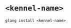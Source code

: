 <!--
This file can be used to describe your kennel, replace "<kennel-name>" with the name of your kennel.

For more info on kennels, see https://sites.google.com/view/george-lang/documentation/standard-docs/kennels/creating-kennels
-->

# `<kennel-name>`
```shell
glang install <kennel-name>
```
